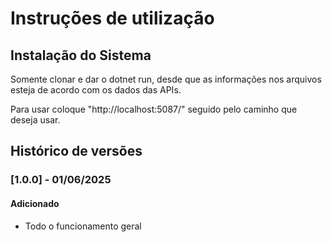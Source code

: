 # Instruções de utilização

## Instalação do Sistema

Somente clonar e dar o dotnet run, desde que as informações nos arquivos esteja de acordo com os dados das APIs.

Para usar coloque "http://localhost:5087/" seguido pelo caminho que deseja usar.

## Histórico de versões

### [1.0.0] - 01/06/2025
#### Adicionado
- Todo o funcionamento geral